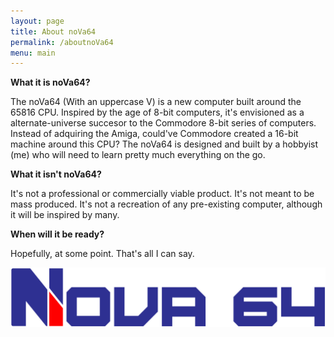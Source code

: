 ```yaml
---
layout: page
title: About noVa64
permalink: /aboutnoVa64
menu: main
---
```


**What it is noVa64?**

The noVa64 (With an uppercase V) is a new computer built around the 65816 CPU. Inspired by the age of 8-bit computers, it's envisioned as a alternate-universe succesor to the Commodore 8-bit series of computers. Instead of adquiring the Amiga, could've Commodore created a 16-bit machine around this CPU? The noVa64 is designed and built by a hobbyist (me) who will need to learn pretty much everything on the go.

**What it isn't noVa64?**

It's not a professional or commercially viable product.  It's not meant to be mass produced. It's not a recreation of any pre-existing computer, although it will be inspired by many.

**When will it be ready?**

Hopefully, at some point. That's all I can say.

![noVa64 logo](https://raw.githubusercontent.com/dmolinagarcia/nova64/main/docs/img/logo_nova64_big.png)